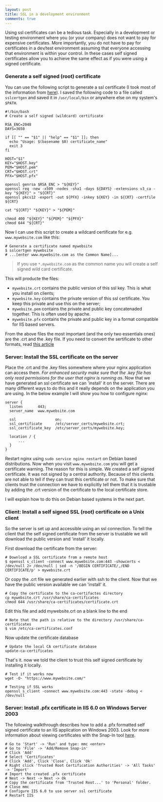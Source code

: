 ```yaml
---
layout: post
title: SSL in a development environment
comments: true
---
```


Using ssl certificates can be a tedious task. Especially in a development or
testing environment where you (or your company) does not want to pay for
expensive certificates.  More importantly, you do not have to pay for
certificates in a dev/test environment assuming that everyone accessing that
environment is within your control. In these cases self signed certificates
allow you to achieve the same effect as if you were using a signed
certificate. 

<!-- more -->

### Generate a self signed (root) certificate

You can use the following script to generate a ssl certificate (I took most of
the information from [here][ssl_howto]).  I saved the following code to a file
called `sslcertgen` and saved it in `/usr/local/bin` or anywhere else on my
system's `$PATH`.

    #!/bin/bash
    # Create a self signed (wildcard) certificate

    RSA_ENC=2048
    DAYS=3650

    if [[ "" == "$1" || "help" == "$1" ]]; then
      echo "Usage: $(basename $0) certificate_name"
      exit 3
    fi

    HOST="$1"
    KEY="$HOST.key"
    PEM="$HOST.pem"
    CRT="$HOST.crt"
    PFX="$HOST.pfx"

    openssl genrsa $RSA_ENC > "${KEY}"
    openssl req -new -x509 -nodes -sha1 -days ${DAYS} -extensions v3_ca -key "${KEY}" > "${CRT}"
    openssl pkcs12 -export -out ${PFX} -inkey ${KEY} -in ${CRT} -certfile ${CRT}

    cat "${CRT}" "${KEY}" > "${PEM}"

    chmod 400 "${KEY}" "${PEM}" "${PFX}"
    chmod 644 "${CRT}"


Now I can use this script to create a wildcard certificate for e.g.
`www.mywebsite.com` like this:

    # Generate a certificate named mywebsite
    $ sslcertgen mywebsite
    # ...[enter www.mywebsite.com as the Common Name]...

> If you use `*.mywebsite.com` as the common name you will create a self
> signed wild card certificate.

This will producte the files: 

- `mywebsite.crt` contains the public version of this ssl key. This is what
  you install on clients;
- `mywebsite.key` contains the private version of this ssl certificate. You
  keep this private and use this on the server;
- `mywebsite.pem` contains the private and public key concatenaded together.
  This is often used by apache.
- `mywebsite.pfx` contains the private and public key in a format compatible
  for IIS based servers.

From the above files the most important (and the only two essentials ones) are
the .crt and the .key file.  If you need to convert the sertificate to other
formats, read [this article][ssl_convert]


### Server: Install the SSL certificate on the server

Place the .crt and the .key files somewhere where your nginx application can
access them. *For enhanced security make sure that the .key file has only read
permissions for the user that nginx is running as*.  Now that we have
generated an ssl certificate we can 'install' it on the server. There are many
different ways to do this and it really depends on the application you are
using. In the below example I will show you how to configure nginx:

    server {
      listen       443;
      server_name  www.mywebsite.com

      ssl                  on;
      ssl_certificate      /etc/server_certs/mywebsite.crt;
      ssl_certificate_key  /etc/server_certs/mywebsite.key;

      location / {
          ...
      }
    }

Restart nginx using `sudo service nginx restart` on Debian based
distributions.  Now when you visit `www.mywebsite.com` you will get a
certificate warning. The reason for this is simple. We created a self signed
certificate. It was not signed by a central authority. Because of this clients
are not able to tell if they can trust this certificate or not.  To make sure
that clients trust the connection we have to explicitly tell them that it is
trustable by adding the .crt version of the certificate to the local
certificate store.

I will explain how to do this on Debian based systems in the next part.


### Client: Install a self signed SSL (root) certificate on a Unix client

So the server is set up and accessible using an ssl connection. To tell the
client that the self signed certificate from the server is trustable we will
download the public version and 'install' it locally.

First download the certificate from the server:

    # Download a SSL certificate from a remote host
    $ openssl s_client -connect www.mywebsite.com:443 -showcerts < /dev/null 2> /dev/null | sed -n '/BEGIN CERTIFICATE/,/END CERTIFICATE/p' > mywebsite.crt

Or copy the .crt file we generated earlier with ssh to the client.
Now that we have the public version available we can 'install' it.

    # Copy the certificate to the ca-certifactes directory
    cp mywebsite.crt /usr/share/ca-certificates
    chmod 644 /usr/share/ca-certificates/certificate.crt

Edit this file and add mywebsite.crt on a blank line to the end

    # Note that the path is relative to the directory /usr/share/ca-certificates
    $ vim /etc/ca-certificates.conf

Now update the certificate database

    # Update the local CA certificate database
    update-ca-certificates

That's it. now we told the client to trust this self signed certificate by
installing it locally.

    # Test if it works now
    wget -O- "https://www.mywebsite.com/"

    # Testing if SSL works
    openssl s_client -connect www.mywebsite.com:443 -state -debug < /dev/null


### Server: Install .pfx certificate in IIS 6.0 on Windows Server 2003

The following walkthrough describes how to add a .pfx formatted self signed
certificate to an IIS application on Windows 2003.  Look for more information
about viewing certificates with the Snap-In tool [here][msdn_snapin].

    # Go to 'Start' -> 'Run' and type: mmc <enter>
    # Go to 'File' -> 'Add/Remove Snap-in'
    # Click 'Add'
    # Select 'Certificates'
    # Click 'Add', Click 'Close', Click 'Ok'
    # Right click 'Trusted Root Certification Authorities' -> 'All Tasks' -> 'Import'
    # Import the created .pfx certificate
    # Next -> Next -> Next -> Ok
    # Copy the certificate from 'Trusted Root...' to 'Personal' folder.
    # Close mmc
    # Configure IIS 6.0 to use server ssl certificate
    # Restart IIS


[ssl_howto]: http://www.justinsamuel.com/2006/03/11/howto-create-a-self-signed-wildcard-ssl-certificate/
[ssl_convert]: https://www.sslshopper.com/ssl-converter.html
[msdn_snapin]: http://msdn.microsoft.com/en-us/library/ms788967.aspx

